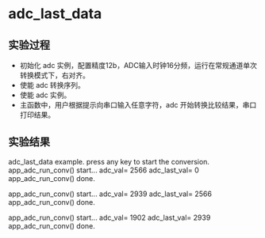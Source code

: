 # adc_last_data

## 实验过程

+ 初始化 adc 实例，配置精度12b，ADC输入时钟16分频，运行在常规通道单次转换模式下，右对齐。
+ 使能 adc 转换序列。
+ 使能 adc 实例。
+ 主函数中，用户根据提示向串口输入任意字符，adc 开始转换比较结果，串口打印结果。

## 实验结果

adc_last_data example.
press any key to start the conversion.
app_adc_run_conv() start...
adc_val= 2566
adc_last_val= 0
app_adc_run_conv() done.

app_adc_run_conv() start...
adc_val= 2939
adc_last_val= 2566
app_adc_run_conv() done.

app_adc_run_conv() start...
adc_val= 1902
adc_last_val= 2939
app_adc_run_conv() done.
